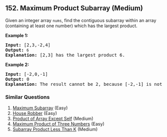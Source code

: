 <!--|This file generated by command(leetcode description); DO NOT EDIT.    |-->
<!--+----------------------------------------------------------------------+-->
<!--|@author    Openset <openset.wang@gmail.com>                           |-->
<!--|@link      https://github.com/openset                                 |-->
<!--|@home      https://github.com/openset/leetcode                        |-->
<!--+----------------------------------------------------------------------+-->

## 152. Maximum Product Subarray (Medium)

<p>Given an integer array&nbsp;<code>nums</code>, find the contiguous subarray within an array (containing at least one number) which has the largest product.</p>

<p><strong>Example 1:</strong></p>

<pre>
<strong>Input:</strong> [2,3,-2,4]
<strong>Output:</strong> <code>6</code>
<strong>Explanation:</strong>&nbsp;[2,3] has the largest product 6.
</pre>

<p><strong>Example 2:</strong></p>

<pre>
<strong>Input:</strong> [-2,0,-1]
<strong>Output:</strong> 0
<strong>Explanation:</strong>&nbsp;The result cannot be 2, because [-2,-1] is not a subarray.</pre>


### Similar Questions
  1. [Maximum Subarray](https://github.com/openset/leetcode/tree/master/solution/maximum-subarray) (Easy)
  1. [House Robber](https://github.com/openset/leetcode/tree/master/solution/house-robber) (Easy)
  1. [Product of Array Except Self](https://github.com/openset/leetcode/tree/master/solution/product-of-array-except-self) (Medium)
  1. [Maximum Product of Three Numbers](https://github.com/openset/leetcode/tree/master/solution/maximum-product-of-three-numbers) (Easy)
  1. [Subarray Product Less Than K](https://github.com/openset/leetcode/tree/master/solution/subarray-product-less-than-k) (Medium)
